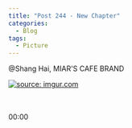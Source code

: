 ```yaml
---
title: "Post 244 - New Chapter"
categories:
  - Blog
tags:
  - Picture
---
```


@Shang Hai, MIAR'S CAFE BRAND

<a href="https://imgur.com/dJ7MAid"><img src="https://i.imgur.com/dJ7MAid.jpg" title="source: imgur.com" /></a>

<br/>
<br/>
00:00

<script src="https://utteranc.es/client.js"
        repo="serendipityinlife/serendipityinlife.github.io"
        issue-term="pathname"
        theme="github-light"
        crossorigin="anonymous"
        async>
</script>
